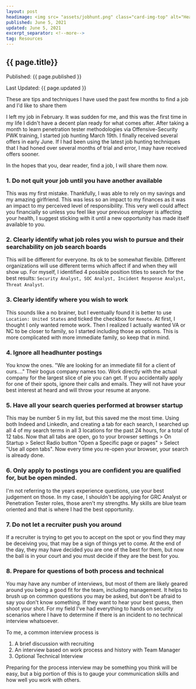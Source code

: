 ```yaml
---
layout: post
headimage: <img src= "assets/jobhunt.png" class="card-img-top" alt="Header Image" width="100" height="100">
published: June 5, 2021
updated: June 5, 2021
excerpt_separator: <!--more-->
tag: Resources
---
```

## {{ page.title}}
Published: {{ page.published }}

Last Updated: {{ page.updated }}

These are tips and techniques I have used the past few months to find a job and I'd like to share them  <!--more-->

I left my job in February. It was sudden for me, and this was the first time in my life I didn't have a decent plan ready for what comes after. After taking a month to learn penetration tester methodologies via Offensive-Security PWK training, I started job hunting March 19th. I finally received several offers in early June. If I had been using the latest job hunting techniques that I had honed over several months of trial and error, I may have received offers sooner.

In the hopes that you, dear reader, find a job, I will share them now.

### 1. Do not quit your job until you have another available

This was my first mistake. Thankfully, I was able to rely on my savings and my amazing girlfriend. This was less so an impact to my finances as it was an impact to my perceived level of responsibility. This very well could affect you financially so unless you feel like your previous employer is affecting your health, I suggest sticking with it until a new opportunity has made itself available to you.

### 2. Clearly identify what job roles you wish to pursue and their searchability on job search boards
This will be different for everyone. Its ok to be somewhat flexible. Different organizations will use different terms which affect if and when they will show up. For myself, I identified 4 possible position titles to search for the best results: `Security Analyst, SOC Analyst, Incident Response Analyst, Threat Analyst`.

### 3. Clearly identify where you wish to work
This sounds like a no brainer, but I eventually found it is better to use `Location: United States` and ticked the checkbox for `Remote`. At first, I thought I only wanted remote work. Then I realized I actually wanted VA or NC to be closer to family, so I started including those as options. This is more complicated with more immediate family, so keep that in mind.

### 4. Ignore all headhunter postings
You know the ones. "We are looking for an immediate fill for a client of ours...." Their bogus company names too.  Work directly with the actual company for the largest slice of pie you can get. If you accidentally apply for one of their spots, ignore their calls and emails. They will not have your best interest at heard and will throw your resume at anyone.

### 5. Have all your search queries performed at browser startup
This may be number 5 in my list, but this saved me the most time. Using both Indeed and LinkedIn, and creating a tab for each search, I searched up all 4 of my search terms in all 3 locations for the past 24 hours, for a total of 12 tabs. Now that all tabs are open, go to your browser settings > On Startup > Select Radio button "Open a Specific page or pages" > Select "Use all open tabs". Now every time you re-open your browser, your search is already done.

### 6. Only apply to postings you are confident you are qualified for, but be open minded.
I'm not referring to the years experience questions, use your best judgement on those. In my case, I shouldn't be applying for GRC Analyst or Penetration Tester roles, those aren't my strengths. My skills are blue team oriented and that is where I had the best opportunity.

### 7. Do not let a recruiter push you around
If a recruiter is trying to get you to accept on the spot or you find they may be deceiving you, that may be a sign of things yet to come. At the end of the day, they may have decided you are one of the best for them, but now the ball is in your court and you must decide if they are the best for you.

### 8. Prepare for questions of both process and technical
You may have any number of interviews, but most of them are likely geared around you being a good fit for the team, including management. It helps to brush up on common questions you may be asked, but don't be afraid to say you don't know something. If they want to hear your best guess, then shoot your shot. For my field I've had everything to hands on security scenarios where I have to determine if there is an incident to no technical interview whatsoever.

To me, a common interview process is
1. A brief discussion with recruiting
2. An interview based on work process and history with Team Manager
3. Optional Technical Interview

Preparing for the process interview may be something you think will be easy, but a big portion of this is to gauge your communication skills and how well you work with others. 
